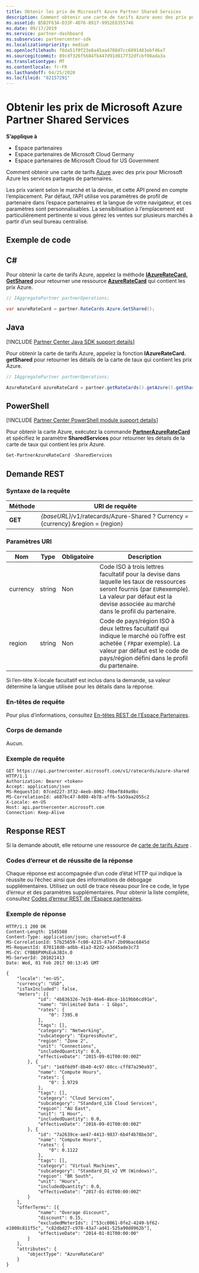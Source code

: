 ```yaml
---
title: Obtenir les prix de Microsoft Azure Partner Shared Services
description: Comment obtenir une carte de tarifs Azure avec des prix pour Microsoft Azure les services partagés de partenaires.
ms.assetid: B5B2F63A-D33F-4D76-8917-9952E6355746
ms.date: 09/17/2019
ms.service: partner-dashboard
ms.subservice: partnercenter-sdk
ms.localizationpriority: medium
ms.openlocfilehash: f8da51f0f23e8a45aa4708d7cc6891483ebf46a7
ms.sourcegitcommit: 89cdf326f5684fb447d91d817f32dfcbf08ada3a
ms.translationtype: MT
ms.contentlocale: fr-FR
ms.lasthandoff: 04/25/2020
ms.locfileid: "82157291"
---
```

# <a name="get-prices-for-microsoft-azure-partner-shared-services"></a>Obtenir les prix de Microsoft Azure Partner Shared Services

**S’applique à**

- Espace partenaires
- Espace partenaires de Microsoft Cloud Germany
- Espace partenaires de Microsoft Cloud for US Government

Comment obtenir une carte de tarifs [Azure](azure-rate-card-resources.md) avec des prix pour Microsoft Azure les services partagés de partenaires.

Les prix varient selon le marché et la devise, et cette API prend en compte l’emplacement. Par défaut, l’API utilise vos paramètres de profil de partenaire dans l’espace partenaires et la langue de votre navigateur, et ces paramètres sont personnalisables. La sensibilisation à l’emplacement est particulièrement pertinente si vous gérez les ventes sur plusieurs marchés à partir d’un seul bureau centralisé.

## <a name="example-code"></a>Exemple de code

## <a name="c"></a>C\#

Pour obtenir la carte de tarifs Azure, appelez la méthode [**IAzureRateCard. GetShared**](https://docs.microsoft.com/dotnet/api/microsoft.store.partnercenter.ratecards.iazureratecard.getshared) pour retourner une ressource [**AzureRateCard**](https://docs.microsoft.com/dotnet/api/microsoft.store.partnercenter.models.ratecards.azureratecard) qui contient les prix Azure.

```csharp
// IAggregatePartner partnerOperations;

var azureRateCard = partner.RateCards.Azure.GetShared();
```

## <a name="java"></a>Java

[!INCLUDE [Partner Center Java SDK support details](../includes/java-sdk-support.md)]

Pour obtenir la carte de tarifs Azure, appelez la fonction **IAzureRateCard. getShared** pour retourner les détails de la carte de taux qui contient les prix Azure.

```java
// IAggregatePartner partnerOperations;

AzureRateCard azureRateCard = partner.getRateCards().getAzure().getShared();
```

## <a name="powershell"></a>PowerShell

[!INCLUDE [Partner Center PowerShell module support details](../includes/powershell-module-support.md)]

Pour obtenir la carte Azure, exécutez la commande [**PartnerAzureRateCard**](https://github.com/Microsoft/Partner-Center-PowerShell/blob/master/docs/help/Get-PartnerAzureRateCard.md) et spécifiez le paramètre **SharedServices** pour retourner les détails de la carte de taux qui contient les prix Azure.

```powershell
Get-PartnerAzureRateCard -SharedServices
```

## <a name="rest-request"></a>Demande REST

### <a name="request-syntax"></a>Syntaxe de la requête

| Méthode  | URI de requête                                                               |
|---------|---------------------------------------------------------------------------|
| **GET** | *{baseURL}*/v1/ratecards/Azure-Shared ? Currency = {currency} &region = {region} |

### <a name="uri-parameters"></a>Paramètres URI

| Nom     | Type   | Obligatoire | Description                                                                                                                                                                               |
|----------|--------|----------|-------------------------------------------------------------------------------------------------------------------------------------------------------------------------------------------|
| currency | string | Non       | Code ISO à trois lettres facultatif pour la devise dans laquelle les taux de ressources seront fournis (par `EUR`exemple). La valeur par défaut est la devise associée au marché dans le profil du partenaire. |
| region   | string | Non       | Code de pays/région ISO à deux lettres facultatif qui indique le marché où l’offre est achetée ( `FR`par exemple). La valeur par défaut est le code de pays/région défini dans le profil du partenaire.        |

Si l’en-tête X-locale facultatif est inclus dans la demande, sa valeur détermine la langue utilisée pour les détails dans la réponse.

### <a name="request-headers"></a>En-têtes de requête

Pour plus d’informations, consultez [En-têtes REST de l’Espace Partenaires](headers.md).

### <a name="request-body"></a>Corps de demande

Aucun.

### <a name="request-example"></a>Exemple de requête

```http
GET https://api.partnercenter.microsoft.com/v1/ratecards/azure-shared HTTP/1.1
Authorization: Bearer <token>
Accept: application/json
MS-RequestId: 07ced227-3f32-4eeb-8062-f0bef849a9bc
MS-CorrelationId: a687bc47-8d08-4b78-aff6-5a59aa2055c2
X-Locale: en-US
Host: api.partnercenter.microsoft.com
Connection: Keep-Alive
```

## <a name="rest-response"></a>Response REST

Si la demande aboutit, elle retourne une ressource de [carte de tarifs Azure](azure-rate-card-resources.md) .

### <a name="response-success-and-error-codes"></a>Codes d’erreur et de réussite de la réponse

Chaque réponse est accompagnée d’un code d’état HTTP qui indique la réussite ou l’échec ainsi que des informations de débogage supplémentaires. Utilisez un outil de trace réseau pour lire ce code, le type d’erreur et des paramètres supplémentaires. Pour obtenir la liste complète, consultez [Codes d’erreur REST de l’Espace partenaires](error-codes.md).

### <a name="response-example"></a>Exemple de réponse

```http
HTTP/1.1 200 OK
Content-Length: 1545508
Content-Type: application/json; charset=utf-8
MS-CorrelationId: 57b25659-fc00-4215-87e7-2b09bac6845d
MS-RequestId: 870118d0-adbb-41a3-82d2-a3d45ade3c73
MS-CV: CYBB8PXMsEukJBIn.0
MS-ServerId: 201021413
Date: Wed, 01 Feb 2017 00:13:45 GMT

{
    "locale": "en-US",
    "currency": "USD",
    "isTaxIncluded": false,
    "meters": [{
            "id": "4b836326-7e19-46e6-8bce-1b19bb6cd91e",
            "name": "Unlimited Data - 1 Gbps",
            "rates": {
                "0": 7395.0
            },
            "tags": [],
            "category": "Networking",
            "subcategory": "ExpressRoute",
            "region": "Zone 2",
            "unit": "Connections",
            "includedQuantity": 0.0,
            "effectiveDate": "2015-09-01T00:00:00Z"
        }, {
            "id": "1e8f6d9f-8b40-4c97-80cc-cff87a290a93",
            "name": "Compute Hours",
            "rates": {
                "0": 3.9729
            },
            "tags": [],
            "category": "Cloud Services",
            "subcategory": "Standard_L16 Cloud Services",
            "region": "AU East",
            "unit": "1 Hour",
            "includedQuantity": 0.0,
            "effectiveDate": "2016-09-01T00:00:00Z"
        }, {
            "id": "7a2639ce-ae47-4413-9837-6b4f4b78be3d",
            "name": "Compute Hours",
            "rates": {
                "0": 0.1122
            },
            "tags": [],
            "category": "Virtual Machines",
            "subcategory": "Standard_D1_v2 VM (Windows)",
            "region": "BR South",
            "unit": "Hours",
            "includedQuantity": 0.0,
            "effectiveDate": "2017-01-01T00:00:00Z"
        }
    ],
    "offerTerms": [{
            "name": "Overage discount",
            "discount": 0.15,
            "excludedMeterIds": ["53cc0061-0fe2-4249-bf62-e1008c811f5c", "c82dbd27-c978-43a7-ad41-525a90d8962b"],
            "effectiveDate": "2014-01-01T00:00:00"
        }
    ],
    "attributes": {
        "objectType": "AzureRateCard"
    }
}
```
